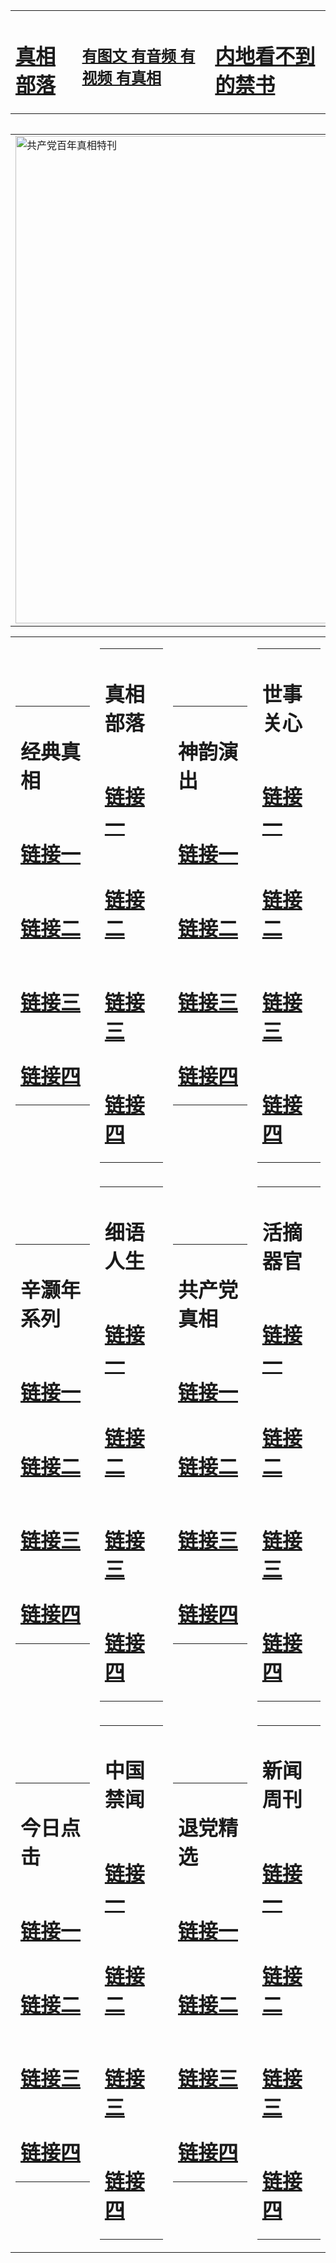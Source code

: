 <table><tr><td><H1><a href="http://t.cn/RabLBzj">真相部落</a></H1></td><td><H2><a href="http://t.cn/RXHgruw">有图文 有音频 有视频 有真相</a></H2><td><H1><a href="http://t.cn/RabLdg0"> 内地看不到的禁书</a></H1></td></table><table><table><tr><td><a href="http://t.cn/RXHgT5x"><img src="http://9987.b16.dateeasily.com/zx/bngcd/gcdbnzx.jpg" width="780"  border="0" alt="共产党百年真相特刊"></a></td></tr></table><table><tr><td><table><tr><td ><h1>经典真相</h1></td></tr><tr><td><h1>  <a href="http://t.cn/RabL1st" target=_blank>链接一</a>  </h1></td></tr><tr><td><h1>  <a href="http://t.cn/RXHgpMf" target=_blank>链接二</a>  </h1></td></tr><tr><td><h1>  <a href="http://po.st/ZvudP3" target=_blank>链接三</a>  </h1></td></tr><tr><td><h1>  <a href="http://po.st/Rx0paC" target=_blank>链接四</a>  </h1></td></tr></table></td><td><table><tr><td ><h1>真相部落</h1></td></tr><tr><td><h1>  <a href="http://t.cn/RXHgpRz" target=_blank>链接一</a>  </h1></td></tr><tr><td><h1>  <a href="http://t.cn/RabLB3d" target=_blank>链接二</a>  </h1></td></tr><tr><td><h1>  <a href="http://t.cn/RXEYO8u" target=_blank>链接三</a>  </h1></td></tr><tr><td><h1>  <a href="http://po.st/LPl4eM" target=_blank>链接四</a>  </h1></td></tr></table></td><td><table><tr><td ><h1>神韵演出</h1></td></tr><tr><td><h1>  <a href="http://t.cn/RXEYlrz" target=_blank>链接一</a>  </h1></td></tr><tr><td><h1>  <a href="http://t.cn/RXETqmi" target=_blank>链接二</a>  </h1></td></tr><tr><td><h1>  <a href="http://po.st/xxPuC6" target=_blank>链接三</a>  </h1></td></tr><tr><td><h1>  <a href="http://po.st/Fk7Vfr" target=_blank>链接四</a>  </h1></td></tr></table></td><td><table><tr><td ><h1>世事关心</h1></td></tr><tr><td><h1>  <a href="http://t.cn/RXHg0Cf" target=_blank>链接一</a>  </h1></td></tr><tr><td><h1>  <a href="http://t.cn/RXHg8Hj" target=_blank>链接二</a>  </h1></td></tr><tr><td><h1>  <a href="http://po.st/DN43jw" target=_blank>链接三</a>  </h1></td></tr><tr><td><h1>  <a href="http://po.st/SwUys5" target=_blank>链接四</a>  </h1></td></tr></table></td></tr><tr><td><table><tr><td ><h1>辛灏年系列</h1></td></tr><tr><td><h1>  <a href="http://t.cn/RXEYTbX" target=_blank>链接一</a>  </h1></td></tr><tr><td><h1>  <a href="http://t.cn/RXEYdbg" target=_blank>链接二</a>  </h1></td></tr><tr><td><h1>  <a href="http://po.st/zxJDHp" target=_blank>链接三</a>  </h1></td></tr><tr><td><h1>  <a href="http://t.cn/RXEYrnm" target=_blank>链接四</a>  </h1></td></tr></table></td><td><table><tr><td ><h1>细语人生</h1></td></tr><tr><td><h1>  <a href="http://t.cn/RXHgOVS" target=_blank>链接一</a>  </h1></td></tr><tr><td><h1>  <a href="http://t.cn/RXEYTQj" target=_blank>链接二</a>  </h1></td></tr><tr><td><h1>  <a href="http://po.st/H6brXz" target=_blank>链接三</a>  </h1></td></tr><tr><td><h1>  <a href="http://t.cn/RXETXFE" target=_blank>链接四</a>  </h1></td></tr></table></td><td><table><tr><td ><h1>共产党真相</h1></td></tr><tr><td><h1>  <a href="http://t.cn/RXHgT5x" target=_blank>链接一</a>  </h1></td></tr><tr><td><h1>  <a href="http://t.cn/RXHgRnH" target=_blank>链接二</a>  </h1></td></tr><tr><td><h1>  <a href="http://po.st/i0yiCb" target=_blank>链接三</a>  </h1></td></tr><tr><td><h1>  <a href="http://po.st/SvYrlV" target=_blank>链接四</a>  </h1></td></tr></table></td><td><table><tr><td ><h1>活摘器官</h1></td></tr><tr><td><h1>  <a href="http://t.cn/RabLDt7" target=_blank>链接一</a>  </h1></td></tr><tr><td><h1>  <a href="http://t.cn/RXHg1Wb" target=_blank>链接二</a>  </h1></td></tr><tr><td><h1>  <a href="http://po.st/Qlbn3r" target=_blank>链接三</a>  </h1></td></tr><tr><td><h1>  <a href="http://po.st/R14bJ1" target=_blank>链接四</a>  </h1></td></tr></table></td></tr><tr><td><table><tr><td ><h1>今日点击</h1></td></tr><tr><td><h1>  <a href="http://t.cn/RXHgEWW" target=_blank>链接一</a>  </h1></td></tr><tr><td><h1>  <a href="http://t.cn/RXHgEWW" target=_blank>链接二</a>  </h1></td></tr><tr><td><h1>  <a href="http://po.st/puVE97" target=_blank>链接三</a>  </h1></td></tr><tr><td><h1>  <a href="http://po.st/TmkafL" target=_blank>链接四</a>  </h1></td></tr></table></td><td><table><tr><td ><h1>中国禁闻</h1></td></tr><tr><td><h1>  <a href="http://t.cn/RXEYQu9" target=_blank>链接一</a>  </h1></td></tr><tr><td><h1>  <a href="http://t.cn/RXHgHqy" target=_blank>链接二</a>  </h1></td></tr><tr><td><h1>  <a href="http://t.cn/RXEYDYi" target=_blank>链接三</a>  </h1></td></tr><tr><td><h1>  <a href="http://po.st/Pwqw9Z" target=_blank>链接四</a>  </h1></td></tr></table></td><td><table><tr><td ><h1>退党精选</h1></td></tr><tr><td><h1>  <a href="http://t.cn/RXHgnq0" target=_blank>链接一</a>  </h1></td></tr><tr><td><h1>  <a href="http://t.cn/RXHgB6b" target=_blank>链接二</a>  </h1></td></tr><tr><td><h1>  <a href="http://t.cn/RazQI3O" target=_blank>链接三</a>  </h1></td></tr><tr><td><h1>  <a href="http://po.st/0W05fQ" target=_blank>链接四</a>  </h1></td></tr></table></td><td><table><tr><td ><h1>新闻周刊</h1></td></tr><tr><td><h1>  <a href="http://t.cn/RazQMZL" target=_blank>链接一</a>  </h1></td></tr><tr><td><h1>  <a href="http://t.cn/RXHgliT" target=_blank>链接二</a>  </h1></td></tr><tr><td><h1>  <a href="http://t.cn/RXHgHkZ" target=_blank>链接三</a>  </h1></td></tr><tr><td><h1>  <a href="http://po.st/bGVfeB" target=_blank>链接四</a>  </h1></td></tr></table></td></tr></table>
